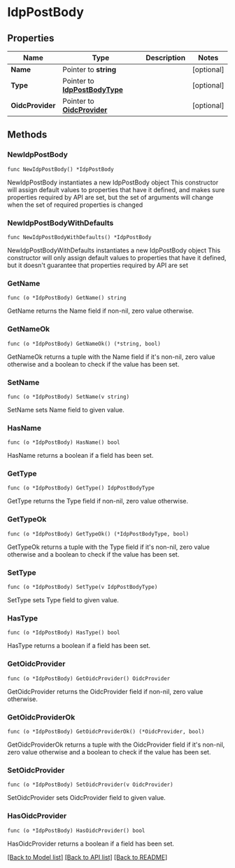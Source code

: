 # IdpPostBody

## Properties

Name | Type | Description | Notes
------------ | ------------- | ------------- | -------------
**Name** | Pointer to **string** |  | [optional] 
**Type** | Pointer to [**IdpPostBodyType**](IdpPostBodyType.md) |  | [optional] 
**OidcProvider** | Pointer to [**OidcProvider**](OidcProvider.md) |  | [optional] 

## Methods

### NewIdpPostBody

`func NewIdpPostBody() *IdpPostBody`

NewIdpPostBody instantiates a new IdpPostBody object
This constructor will assign default values to properties that have it defined,
and makes sure properties required by API are set, but the set of arguments
will change when the set of required properties is changed

### NewIdpPostBodyWithDefaults

`func NewIdpPostBodyWithDefaults() *IdpPostBody`

NewIdpPostBodyWithDefaults instantiates a new IdpPostBody object
This constructor will only assign default values to properties that have it defined,
but it doesn't guarantee that properties required by API are set

### GetName

`func (o *IdpPostBody) GetName() string`

GetName returns the Name field if non-nil, zero value otherwise.

### GetNameOk

`func (o *IdpPostBody) GetNameOk() (*string, bool)`

GetNameOk returns a tuple with the Name field if it's non-nil, zero value otherwise
and a boolean to check if the value has been set.

### SetName

`func (o *IdpPostBody) SetName(v string)`

SetName sets Name field to given value.

### HasName

`func (o *IdpPostBody) HasName() bool`

HasName returns a boolean if a field has been set.

### GetType

`func (o *IdpPostBody) GetType() IdpPostBodyType`

GetType returns the Type field if non-nil, zero value otherwise.

### GetTypeOk

`func (o *IdpPostBody) GetTypeOk() (*IdpPostBodyType, bool)`

GetTypeOk returns a tuple with the Type field if it's non-nil, zero value otherwise
and a boolean to check if the value has been set.

### SetType

`func (o *IdpPostBody) SetType(v IdpPostBodyType)`

SetType sets Type field to given value.

### HasType

`func (o *IdpPostBody) HasType() bool`

HasType returns a boolean if a field has been set.

### GetOidcProvider

`func (o *IdpPostBody) GetOidcProvider() OidcProvider`

GetOidcProvider returns the OidcProvider field if non-nil, zero value otherwise.

### GetOidcProviderOk

`func (o *IdpPostBody) GetOidcProviderOk() (*OidcProvider, bool)`

GetOidcProviderOk returns a tuple with the OidcProvider field if it's non-nil, zero value otherwise
and a boolean to check if the value has been set.

### SetOidcProvider

`func (o *IdpPostBody) SetOidcProvider(v OidcProvider)`

SetOidcProvider sets OidcProvider field to given value.

### HasOidcProvider

`func (o *IdpPostBody) HasOidcProvider() bool`

HasOidcProvider returns a boolean if a field has been set.


[[Back to Model list]](../README.md#documentation-for-models) [[Back to API list]](../README.md#documentation-for-api-endpoints) [[Back to README]](../README.md)


